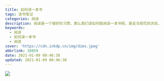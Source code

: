 ```yaml
---
title: 如何读一本书
tags: 读书笔记
categories: 阅读
description: 阅读是一个很好的习惯，那么我们该如何取阅读一本书呢，是走马观花的浏览，还是系统的阅读呢？系统的阅读有有助于我们对文章的理解和知识的掌握。
keywords:
  - 阅读
  - 如何读一本书
  - 阅读
cover: 'https://cdn.inkdp.cn/img/dims.jpeg'
abbrlink: 38859
date: 2021-01-09 00:46:38
updated: 2021-01-09 00:46:38
---
```


![](https://cdn.inkdp.cn/img/%E3%80%8A%E5%A6%82%E4%BD%95%E9%98%85%E8%AF%BB%E4%B8%80%E6%9C%AC%E4%B9%A6%E3%80%8B.svg)
